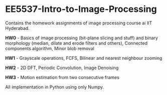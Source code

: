 # EE5537-Intro-to-Image-Processing
Contains the homework assignments of image processing course ai IIT Hyderabad.

<b>HW0</b> - Basics of image processing (bit-plane slicing and stuff) and binary morphology (median, dilate and erode filters and others), Connected components algorithm, Minor blob removal

<b>HW1</b> - Grayscale operations, FCFS, Bilinear and nearest neighbour zooming

<b>HW2</b> - 2D DFT, Periodic Convolution, Image Denoising

<b>HW3</b> - Motion estimation from two consecutive frames

All implementation in Python using only Numpy.
